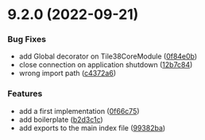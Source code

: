 

# 9.2.0 (2022-09-21)


### Bug Fixes

* add Global decorator on Tile38CoreModule ([0f84e0b](https://github.com/hyperloris/nestjs-tile38/commit/0f84e0be5c87d5bd5e80a88a535f3dc7f26a6de9))
* close connection on application shutdown ([12b7c84](https://github.com/hyperloris/nestjs-tile38/commit/12b7c84faef12b18c43192dae9dbc5e478458eac))
* wrong import path ([c4372a6](https://github.com/hyperloris/nestjs-tile38/commit/c4372a615231b671407b3fcfd0ae07608b96be3e))


### Features

* add a first implementation ([0f66c75](https://github.com/hyperloris/nestjs-tile38/commit/0f66c756059e8b9fd682bd04c316275d1c810daf))
* add boilerplate ([b2d3c1c](https://github.com/hyperloris/nestjs-tile38/commit/b2d3c1cbe0eb9fc4eeb16b15051ef50880f87201))
* add exports to the main index file ([99382ba](https://github.com/hyperloris/nestjs-tile38/commit/99382ba322fc98faf919b9c9f1ffebbc274cd5dd))